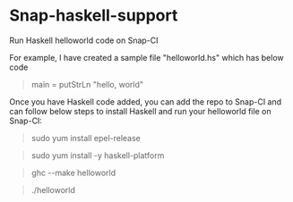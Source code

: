 # Snap-haskell-support
Run Haskell helloworld code on Snap-CI

For example, I have created a sample file "helloworld.hs" which has below code

> main = putStrLn "hello, world" 

Once you have Haskell code added, you can add the repo to Snap-CI and can follow below steps to install Haskell and run your helloworld file on Snap-CI:

> sudo yum install epel-release

> sudo yum install -y haskell-platform

> ghc --make helloworld

> ./helloworld

#
